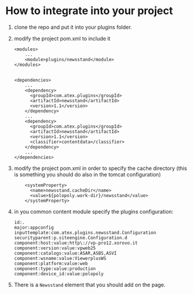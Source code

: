 How to integrate into your project
==================================

1. clone the repo and put it into your plugins folder.
2. modify the project pom.xml to include it

	```
	<modules>
		...
		<module>plugins/newsstand</module>
	</modules>


	<dependencies>
		...
		<dependency>
	      <groupId>com.atex.plugins</groupId>
	      <artifactId>newsstand</artifactId>
	      <version>1.1</version>
	    </dependency>
	    ...
	    <dependency>
	      <groupId>com.atex.plugins</groupId>
	      <artifactId>newsstand</artifactId>
	      <version>1.1</version>
	      <classifier>contentdata</classifier>
	    </dependency>
	    ...
	</dependencies>
	```

3. modify the project pom.xml in order to specify the cache directory (this is something you should do also in the tomcat configuration)

	```
	    <systemProperty>
	      <name>newsstand.cacheDir</name>
	      <value>${polopoly.work-dir}/newsstand</value>
	    </systemProperty>
	```

4. in you common content module specify the plugins configuration:

	```
	id:.
	major:appconfig
	inputtemplate:com.atex.plugins.newsstand.Configuration
	securityparent:p.siteengine.Configuration.d
	component:host:value:http\://vp-pro12.xorovo.it
	component:version:value:vpweb25
	component:catalogs:value:ASAR,ASBS,ASVI
	component:wsname:value:ViewerplusWS
	component:platform:value:web
	component:type:value:production
	component:device_id:value:polopoly
	```

5. There is a `Newsstand` element that you should add on the page.

